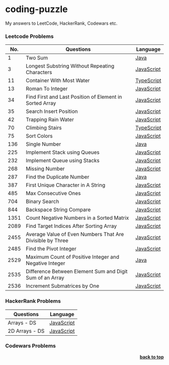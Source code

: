 # coding-puzzle
My answers to LeetCode, HackerRank, Codewars etc.


### Leetcode Problems
| No.  | Questions                                                     |  Language   |
| ---- | ------------------------------------------------------------- | ----------- |
| 1    | Two Sum                                                       | [Java](https://github.com/martincorona007/coding-puzzle/blob/main/LeetCode/two_sum.java)       |
| 3    | Longest Substring Without Repeating Characters                | [JavaScript](https://github.com/martincorona007/coding-puzzle/blob/main/LeetCode/longest_substring_without_repeating_characters.js)        |
| 11   | Container With Most Water                                     | [TypeScript](https://github.com/martincorona007/coding-puzzle/blob/main/LeetCode/Container_With_Most_Water.ts)        |
| 13   | Roman To Integer                                              | [JavaScript](https://github.com/martincorona007/coding-puzzle/blob/main/LeetCode/roman_to_integer.js)        |
| 34   | Find First and Last Position of Element in Sorted Array       | [JavaScript](https://github.com/martincorona007/coding-puzzle/blob/main/LeetCode/find_first_and_last_position_of_element_in_sorted_array.js)        |
| 35   | Search Insert Position                                        | [JavaScript](https://github.com/martincorona007/coding-puzzle/blob/main/LeetCode/Search_Insert_Position.js)        |
| 42   | Trapping Rain Water                                           | [JavaScript](https://github.com/martincorona007/coding-puzzle/blob/main/LeetCode/Trapping_Rain_Water.js)        |
| 70   | Climbing Stairs                                               | [TypeScript](https://github.com/martincorona007/coding-puzzle/blob/main/LeetCode/Climbing_Stairs.ts)        |
| 75   | Sort Colors                                                   | [JavaScript](https://github.com/martincorona007/coding-puzzle/blob/main/LeetCode/Sort_Colors.js)        |
| 136  | Single Number                                                 | [Java](https://github.com/martincorona007/coding-puzzle/blob/main/LeetCode/single_number.java)        |
| 225  | Implement Stack using Queues                                  | [JavaScript](https://github.com/martincorona007/coding-puzzle/blob/main/LeetCode/implement_stack_using_queues.js)        |
| 232  | Implement Queue using Stacks                                  | [JavaScript](https://github.com/martincorona007/coding-puzzle/blob/main/LeetCode/Implement_queue_using_stacks.js)        |
| 268  | Missing Number                                                | [JavaScript](https://github.com/martincorona007/coding-puzzle/blob/main/LeetCode/missing_number.js)        |
| 287  | Find the Duplicate Number                                     | [Java](https://github.com/martincorona007/coding-puzzle/blob/main/LeetCode/find_the_duplicate_number.java)        |
| 387  | First Unique Character in A String                            | [JavaScript](https://github.com/martincorona007/coding-puzzle/blob/main/LeetCode/first_unique_character_in_a_string.js)        |
| 485  | Max Consecutive Ones                                          | [JavaScript](https://github.com/martincorona007/coding-puzzle/blob/main/LeetCode/max_consecutive_ones.js)        |
| 704  | Binary Search                                                 | [JavaScript](https://github.com/martincorona007/coding-puzzle/blob/main/LeetCode/binary_search.js)        |
| 844  | Backspace String Compare                                      | [JavaScript](https://github.com/martincorona007/coding-puzzle/blob/main/LeetCode/Backspace_String_Compare.js)        |
| 1351 | Count Negative Numbers in a Sorted Matrix                     | [JavaScript](https://github.com/martincorona007/coding-puzzle/blob/main/LeetCode/count_negative_numbers_in_a_sorted_matrix.js)        |
| 2089 | Find Target Indices After Sorting Array                       | [JavaScript](https://github.com/martincorona007/coding-puzzle/blob/main/LeetCode/find_target_indices_after_sorting_array.js)        |
| 2455 | Average Value of Even Numbers That Are Divisible by Three     | [JavaScript](https://github.com/martincorona007/coding-puzzle/blob/main/LeetCode/Average_Value_of_Even_Numbers_That_Are_Divisible_by_Three.js)        |
| 2485 | Find the Pivot Integer                                        | [JavaScript](https://github.com/martincorona007/coding-puzzle/blob/main/LeetCode/Find_the_Pivot_Integer.js)        |
| 2529 | Maximum Count of Positive Integer and Negative Integer        | [Java](https://github.com/martincorona007/coding-puzzle/blob/main/LeetCode/maxium_count_of_positive_integer_and_negative_integer.java)        |
| 2535 | Difference Between Element Sum and Digit Sum of an Array      | [JavaScript](https://github.com/martincorona007/coding-puzzle/blob/main/LeetCode/Diference_Between_Element_Sum_and_Digit_Sum_of_an_Array.js)        |
| 2536 | Increment Submatrices by One                                  | [JavaScript](https://github.com/martincorona007/coding-puzzle/blob/main/LeetCode/Increment_Submatrices_by_One.js)        |

### HackerRank Problems

| Questions                                                     |  Language   |
| ------------------------------------------------------------- | ----------- |
| Arrays - DS                                                   | [JavaScript](https://github.com/martincorona007/coding-puzzle/blob/main/HackerRank/ArrayDS.js)       |
| 2D Arrays - DS                                                | [JavaScript](https://github.com/martincorona007/coding-puzzle/blob/main/HackerRank/2DArrayDS.js)        |

### Codewars Problems

<div align="right">
    <b><a href="#">back to top</a></b>
</div>
